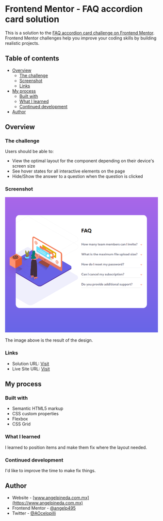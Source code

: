 # Frontend Mentor - FAQ accordion card solution

This is a solution to the [FAQ accordion card challenge on Frontend Mentor](https://www.frontendmentor.io/challenges/faq-accordion-card-XlyjD0Oam). Frontend Mentor challenges help you improve your coding skills by building realistic projects. 

## Table of contents

- [Overview](#overview)
  - [The challenge](#the-challenge)
  - [Screenshot](#screenshot)
  - [Links](#links)
- [My process](#my-process)
  - [Built with](#built-with)
  - [What I learned](#what-i-learned)
  - [Continued development](#continued-development)
- [Author](#author)

## Overview

### The challenge

Users should be able to:

- View the optimal layout for the component depending on their device's screen size
- See hover states for all interactive elements on the page
- Hide/Show the answer to a question when the question is clicked

### Screenshot

![](images/FAQ-accordion-card.png)

The image above is the result of the design.

### Links

- Solution URL: [Visit](https://www.frontendmentor.io/solutions/faq-accordion-card-OuDOlVidV)
- Live Site URL: [Visit](https://aocelopilli.github.io/FrontendMentor-FAQ-accordion-card/)

## My process

### Built with

- Semantic HTML5 markup
- CSS custom properties
- Flexbox
- CSS Grid

### What I learned

I learned to position items and make them fix where the layout needed.

### Continued development

I'd like to improve the time to make fix things.

## Author

+ Website - [www.angelpineda.com.mx](https://www.angelpineda.com.mx)
+ Frontend Mentor - [@angelp495](https://www.frontendmentor.io/profile/angelp495)
+ Twitter - [@AOcelopilli](https://twitter.com/AOcelopilli)

